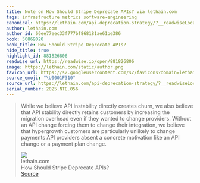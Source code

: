 ```yaml
---
title: Note on How Should Stripe Deprecate APIs? via lethain.com
tags: infrastructure metrics software-engineering
canonical: https://lethain.com/api-deprecation-strategy/?__readwiseLocation=
author: lethain.com
author_id: 66ee77eec33f777bf868181ae61be386
book: 50869020
book_title: How Should Stripe Deprecate APIs?
hide_title: true
highlight_id: 881826806
readwise_url: https://readwise.io/open/881826806
image: https://lethain.com/static/author.png
favicon_url: https://s2.googleusercontent.com/s2/favicons?domain=lethain.com
source_emoji: "\U0001F310"
source_url: https://lethain.com/api-deprecation-strategy/?__readwiseLocation=#:~:text=While%20we%20believe,payment%20plan%20change.
serial_number: 2025.NTE.056
---
```

> While we believe API instability directly creates churn, we also believe that API stability directly retains customers by increasing the migration overhead even if they wanted to change providers. Without an API change forcing them to change their integration, we believe that hypergrowth customers are particularly unlikely to change payments API providers absent a concrete motivation like an API change or a payment plan change.
> <div class="quoteback-footer"><div class="quoteback-avatar"><img class="mini-favicon" src="https://s2.googleusercontent.com/s2/favicons?domain=lethain.com"></div><div class="quoteback-metadata"><div class="metadata-inner"><span style="display:none">FROM:</span><div aria-label="lethain.com" class="quoteback-author"> lethain.com</div><div aria-label="How Should Stripe Deprecate APIs?" class="quoteback-title"> How Should Stripe Deprecate APIs?</div></div></div><div class="quoteback-backlink"><a target="_blank" aria-label="go to the full text of this quotation" rel="noopener" href="https://lethain.com/api-deprecation-strategy/?__readwiseLocation=#:~:text=While%20we%20believe,payment%20plan%20change." class="quoteback-arrow"> Source</a></div></div>